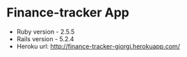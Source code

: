 # Finance-tracker App

* Ruby version - 2.5.5
* Rails version - 5.2.4
* Heroku url: http://finance-tracker-giorgi.herokuapp.com/
